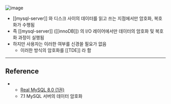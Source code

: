 ![image](https://img1.daumcdn.net/thumb/R1280x0/?scode=mtistory2&fname=https%3A%2F%2Fblog.kakaocdn.net%2Fdn%2FbcLKRw%2FbtrX1OtXSpe%2F1ZDUlSdkNQKs1aESaagGMk%2Fimg.png)

- [[mysql-server]] 와 디스크 사이의 데이터를 읽고 쓰는 지점에서만 암호화, 복호화가 수행됨
- 즉 [[mysql-server]] ([[innoDB]]) 의 I/O 레이어에서만 데이터의 암호화 및 복호화 과정이 실행됨
- 하지만 사용자는 이러한 여부를 신경쓸 필요가 없음
	- 이러한 방식의 암호화를  [[TDE]] 라 함

---
## Reference
 - - [Real MySQL 8.0 (1권)](https://product.kyobobook.co.kr/detail/S000001766482)
	- 7.1 MySQL 서버의 데이터 암호화
